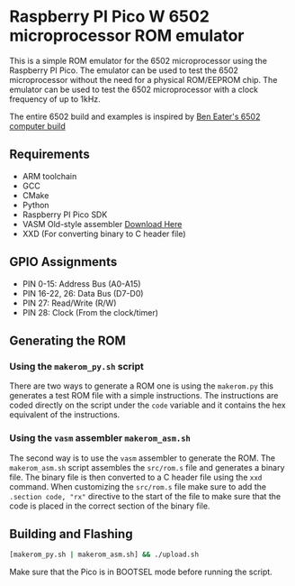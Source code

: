 # Raspberry PI Pico W 6502 microprocessor ROM emulator

This is a simple ROM emulator for the 6502 microprocessor using the Raspberry PI Pico. The emulator can be used to test the 6502 microprocessor without the need for a physical ROM/EEPROM chip. The emulator can be used to test the 6502 microprocessor with a clock frequency of up to 1kHz.

The entire 6502 build and examples is inspired by [Ben Eater's 6502 computer build](https://eater.net/6502)

## Requirements
- ARM toolchain
- GCC
- CMake
- Python
- Raspberry PI Pico SDK
- VASM Old-style assembler [Download Here](http://www.compilers.de/vasm.html)
- XXD (For converting binary to C header file)

## GPIO Assignments

- PIN 0-15: Address Bus (A0-A15)
- PIN 16-22, 26: Data Bus (D7-D0)
- PIN 27: Read/Write (R/W)
- PIN 28: Clock (From the clock/timer)

## Generating the ROM

### Using the `makerom_py.sh` script
There are two ways to generate a ROM one is using the `makerom.py` this generates a test ROM file with a simple instructions. The instructions
are coded directly on the script under the `code` variable and it contains the hex equivalent of the instructions.

### Using the `vasm` assembler `makerom_asm.sh`
The second way is to use the `vasm` assembler to generate the ROM. The `makerom_asm.sh` script assembles the `src/rom.s` file and generates a binary file.
The binary file is then converted to a C header file using the `xxd` command. When customizing the `src/rom.s` file make sure to add the `.section code, "rx"` directive to the start of the file to make sure that the code is placed in the correct section of the binary file.

## Building and Flashing
```bash
[makerom_py.sh | makerom_asm.sh] && ./upload.sh
```

Make sure that the Pico is in BOOTSEL mode before running the script.